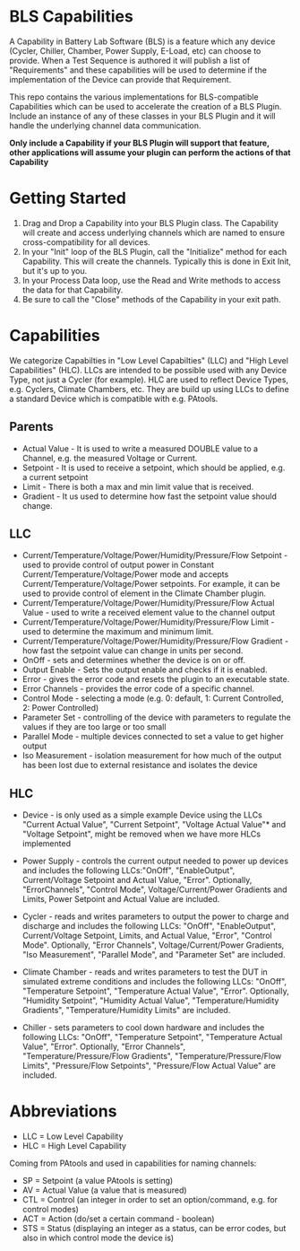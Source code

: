 # BLS Capabilities

A Capability in Battery Lab Software (BLS) is a feature which any device (Cycler, Chiller, Chamber, Power Supply, E-Load, etc) can choose to provide. When a Test Sequence is authored it will publish a list of "Requirements" and these capabilities will be used to determine if the implementation of the Device can provide that Requirement.

This repo contains the various implementations for BLS-compatible Capabilities which can be used to accelerate the creation of a BLS Plugin. Include an instance of any of these classes in your BLS Plugin and it will handle the underlying channel data communication.

**Only include a Capability if your BLS Plugin will support that feature, other applications will assume your plugin can perform the actions of that Capability**

# Getting Started

1. Drag and Drop a Capability into your BLS Plugin class. The Capability will create and access underlying channels which are named to ensure cross-compatibility for all devices.
1. In your "Init" loop of the BLS Plugin, call the "Initialize" method for each Capability. This will create the channels. Typically this is done in Exit Init, but it's up to you.
1. In your Process Data loop, use the Read and Write methods to access the data for that Capability.
1. Be sure to call the "Close" methods of the Capability in your exit path.

# Capabilities

We categorize Capabilties in "Low Level Capabilties" (LLC) and "High Level Capabilities" (HLC). LLCs are intended to be possible used with any Device Type, not just a Cycler (for example).
HLC are used to reflect Device Types, e.g. Cyclers, Climate Chambers, etc. They are build up using LLCs to define a standard Device which is compatible with e.g. PAtools.

## Parents
* Actual Value - It is used to write a measured DOUBLE value to a Channel, e.g. the measured Voltage or Current. 
* Setpoint - It is used to receive a setpoint, which should be applied, e.g. a current setpoint
* Limit - There is both a max and min limit value that is received.
* Gradient - It us used to determine how fast the setpoint value should change.

## LLC
* Current/Temperature/Voltage/Power/Humidity/Pressure/Flow Setpoint - used to provide control of output power in Constant Current/Temperature/Voltage/Power mode and accepts Current/Temperature/Voltage/Power setpoints. For example, it can be used to provide control of element in the Climate Chamber plugin.
* Current/Temperature/Voltage/Power/Humidity/Pressure/Flow Actual Value - used to write a received element value to the channel output
* Current/Temperature/Voltage/Power/Humidity/Pressure/Flow Limit - used to determine the maximum and minimum limit.
* Current/Temperature/Voltage/Power/Humidity/Pressure/Flow Gradient - how fast the setpoint value can change in units per second. 
* OnOff - sets and determines whether the device is on or off.
* Output Enable - Sets the output enable and checks if it is enabled. 
* Error - gives the error code and resets the plugin to an executable state.
* Error Channels - provides the error code of a specific channel. 
* Control Mode - selecting a mode (e.g. 0: default, 1: Current Controlled, 2: Power Controlled)
* Parameter Set - controlling of the device with parameters to regulate the values if they are too large or too small
* Parallel Mode - multiple devices connected to set a value to get higher output
* Iso Measurement - isolation measurement for how much of the output has been lost due to external resistance and isolates the device

## HLC
* Device - is only used as a simple example Device using the LLCs "Current Actual Value", "Current Setpoint", "Voltage Actual Value"* and "Voltage Setpoint", might be removed when we have more HLCs implemented

* Power Supply - controls the current output needed to power up devices and includes the following LLCs:"OnOff", "EnableOutput", Current/Voltage Setpoint and Actual Value, "Error". Optionally, "ErrorChannels", "Control Mode", Voltage/Current/Power Gradients and Limits, Power Setpoint and Actual Value are included. 

* Cycler - reads and writes parameters to output the power to charge and discharge and includes the following LLCs: "OnOff", "EnableOutput", Current/Voltage Setpoint, Limits, and Actual Value, "Error", "Control Mode". Optionally, "Error Channels", Voltage/Current/Power Gradients, "Iso Measurement", "Parallel Mode", and "Parameter Set" are included.

* Climate Chamber - reads and writes parameters to test the DUT in simulated extreme conditions and includes the following LLCs: "OnOff", "Temperature Setpoint", "Temperature Actual Value", "Error". Optionally, "Humidity Setpoint", "Humidity Actual Value", "Temperature/Humidity Gradients", "Temperature/Humidity Limits" are included.

* Chiller - sets parameters to cool down hardware and includes the following LLCs: "OnOff", "Temperature Setpoint", "Temperature Actual Value", "Error". Optionally, "Error Channels", "Temperature/Pressure/Flow Gradients", "Temperature/Pressure/Flow Limits", "Pressure/Flow Setpoints", "Pressure/Flow Actual Value" are included.

# Abbreviations

- LLC = Low Level Capability
- HLC = High Level Capability

Coming from PAtools and used in capabilities for naming channels:
- SP = Setpoint (a value PAtools is setting)
- AV = Actual Value (a value that is measured) 
- CTL = Control (an integer in order to set an option/command, e.g. for control modes) 
- ACT = Action (do/set a certain command - boolean) 
- STS = Status (displaying an integer as a status, can be error codes, but also in which control mode the device is)
